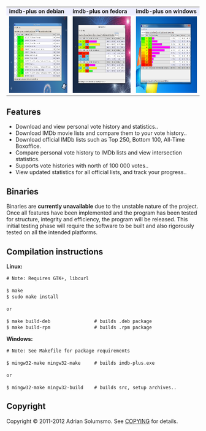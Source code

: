 
<table>
 <tr>
  <td bgcolor="#EEEEFF"><b>imdb-plus on debian</b></td>
  <td bgcolor="#EEEEFF"><b>imdb-plus on fedora</b></td>
  <td bgcolor="#EEEEFF"><b>imdb-plus on windows</b></td>
 <tr>
  <td>
   <img width="260" height="200" 
    src="https://github.com/honeymustard/imdb-plus/raw/master/local/ss-debian.png" 
    alt="imdb-plus on debian"
   />
  </td>
  <td>
   <img width="260" height="200" 
    src="https://github.com/honeymustard/imdb-plus/raw/master/local/ss-fedora.png" 
    alt="imdb-plus on fedora"
   />
  </td>
  <td>
   <img width="260" height="200" 
    src="https://github.com/honeymustard/imdb-plus/raw/master/local/ss-windows.png" 
    alt="imdb-plus on windows"
   />
  </td>
 </tr>
</table>

## Features

* Download and view personal vote history and statistics..
* Download IMDb movie lists and compare them to your vote history..
* Download official IMDb lists such as Top 250, Bottom 100, All-Time Boxoffice.
* Compare personal vote history to IMDb lists and view intersection statistics.
* Supports vote histories with north of 100 000 votes..
* View updated statistics for all official lists, and track your progress..

## Binaries

Binaries are **currently unavailable** due to the unstable nature of the project. 
Once all features have been implemented and the program has been tested for 
structure, integrity and efficiency, the program will be released.
This initial testing phase will require the software to be built and also 
rigorously tested on all the intended platforms.

## Compilation instructions

**Linux:**

    # Note: Requires GTK+, libcurl
    
    $ make
    $ sudo make install
    
    or
    
    $ make build-deb                # builds .deb package
    $ make build-rpm                # builds .rpm package
    
**Windows:**

    # Note: See Makefile for package requirements
    
    $ mingw32-make mingw32-make     # builds imdb-plus.exe
    
    or 
    
    $ mingw32-make mingw32-build    # builds src, setup archives..

## Copyright

Copyright &copy; 2011-2012 Adrian Solumsmo. See [COPYING](https://github.com/honeymustard/imdb-plus/blob/master/COPYING) for details.

